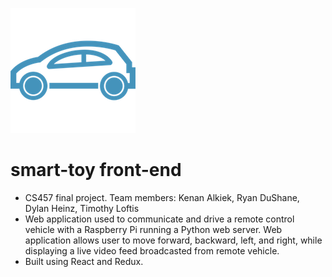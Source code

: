 
![alt text](./logo_small.png)
# smart-toy front-end
- CS457 final project. Team members: Kenan Alkiek, Ryan DuShane, Dylan Heinz, Timothy Loftis
- Web application used to communicate and drive a remote control vehicle with a Raspberry Pi running a Python web server. Web application allows user to move forward, backward, left, and right, while displaying a live video feed broadcasted from remote vehicle. 
- Built using React and Redux.
